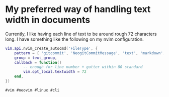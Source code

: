 # My preferred way of handling text width in documents

Currently, I like having each line of text to be around rough 72
characters long. I have something like the following on my nvim
configuration.

```lua
vim.api.nvim_create_autocmd('FileType', {
    pattern = { 'gitcommit', 'NeogitCommitMessage', 'text', 'markdown', 'text' },
    group = text_group,
    callback = function()
        -- enough for line number + gutter within 80 standard
        vim.opt_local.textwidth = 72
    end,
})
```

    #vim #neovim #linux #cli
